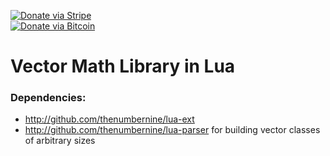 [![Donate via Stripe](https://img.shields.io/badge/Donate-Stripe-green.svg)](https://buy.stripe.com/00gbJZ0OdcNs9zi288)<br>
[![Donate via Bitcoin](https://img.shields.io/badge/Donate-Bitcoin-green.svg)](bitcoin:37fsp7qQKU8XoHZGRQvVzQVP8FrEJ73cSJ)<br>

# Vector Math Library in Lua

### Dependencies:

- http://github.com/thenumbernine/lua-ext
- http://github.com/thenumbernine/lua-parser for building vector classes of arbitrary sizes
